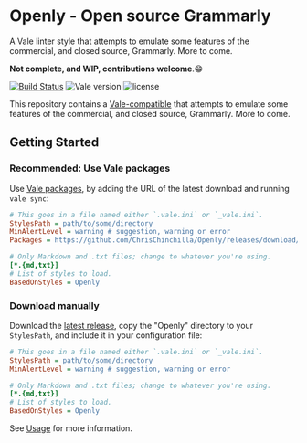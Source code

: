 # Openly - Open source Grammarly

A Vale linter style that attempts to emulate some features of the commercial, and closed source, Grammarly. More to come.

**Not complete, and WIP, contributions welcome**.😁

[![Build Status](https://travis-ci.org/testthedocs/Openly.svg?branch=master)](https://travis-ci.org/testthedocs/Openly) ![Vale version](https://img.shields.io/badge/vale-%3E%3D%20v1.7.0-blue.svg) ![license](https://img.shields.io/github/license/mashape/apistatus.svg)

This repository contains a [Vale-compatible](https://github.com/errata-ai/vale) that attempts to emulate some features of the commercial, and closed source, Grammarly. More to come.

## Getting Started

### Recommended: Use Vale packages

Use [Vale packages](https://vale.sh/docs/keys/packages), by adding the URL of the latest download and running `vale sync`:

```ini
# This goes in a file named either `.vale.ini` or `_vale.ini`.
StylesPath = path/to/some/directory
MinAlertLevel = warning # suggestion, warning or error
Packages = https://github.com/ChrisChinchilla/Openly/releases/download/{LATEST_RELEASE}/Openly.zip

# Only Markdown and .txt files; change to whatever you're using.
[*.{md,txt}]
# List of styles to load.
BasedOnStyles = Openly
```

### Download manually

Download the [latest release](https://github.com/testthedocs/Openly/releases), copy the "Openly" directory to your `StylesPath`, and include it in your configuration file:

```ini
# This goes in a file named either `.vale.ini` or `_vale.ini`.
StylesPath = path/to/some/directory
MinAlertLevel = warning # suggestion, warning or error

# Only Markdown and .txt files; change to whatever you're using.
[*.{md,txt}]
# List of styles to load.
BasedOnStyles = Openly
```

See [Usage](https://github.com/errata-ai/vale/#usage) for more information.
